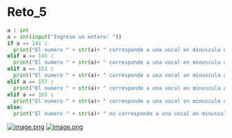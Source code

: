 # Reto_5
```python
a : int
a = int(input("Ingrese un entero: ")) 
if a == 141 :
  print("El numero " + str(a)+ " corresponde a una vocal en minuscula del codigo ASCII")
elif a == 145 :
  print("El numero " + str(a)+ " corresponde a una vocal en minuscula del codigo ASCII")
elif a == 151 :
  print("El numero " + str(a)+ " corresponde a una vocal en minuscula del codigo ASCII")
elif a == 157 :
  print("El numero " + str(a)+ " corresponde a una vocal en minuscula del codigo ASCII")
elif a == 165 : 
  print("El numero " + str(a)+ " corresponde a una vocal en minuscula del codigo ASCII")   
else:
  print("El numero " + str(a)+ " no corresponde a una vocal en minuscula del codigo ASCII")

```


[![image.png](https://i.postimg.cc/0jQtHb5w/image.png)](https://postimg.cc/47DbY49f)
[![image.png](https://i.postimg.cc/sD0FyCtz/image.png)](https://postimg.cc/3dpfCV8f)
